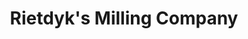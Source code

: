 ---
title: "Rietdyk's Milling Company"
url: /ridgefield/rietdyks-milling-company/
shop: Landwirtschaftlich
---